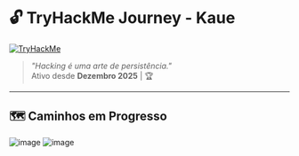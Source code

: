 # 🔓 TryHackMe Journey - Kaue

[![TryHackMe](https://img.shields.io/badge/TryHackMe-Profile-212C42?style=for-the-badge&logo=tryhackme&logoColor=white)](https://tryhackme.com/p/Kaue7)

> *"Hacking é uma arte de persistência."*  
> Ativo desde **Dezembro 2025** | 🏆 

---

## 🗺️ Caminhos em Progresso
<!-- Adicione suas imagens abaixo desta linha -->
![image](https://github.com/user-attachments/assets/f390afec-b293-41a4-8948-89f69007e966)
![image](https://github.com/user-attachments/assets/2b556302-0b43-429e-9c92-68cf5f3bb84d)
